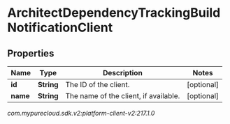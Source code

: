 # ArchitectDependencyTrackingBuildNotificationClient


## Properties

| Name | Type | Description | Notes |
| ------------ | ------------- | ------------- | ------------- |
| **id** | **String** | The ID of the client. |  [optional] |
| **name** | **String** | The name of the client, if available. |  [optional] |




_com.mypurecloud.sdk.v2:platform-client-v2:217.1.0_
